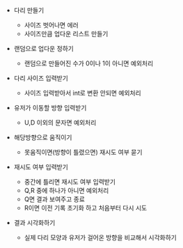 - 다리 만들기
    - 사이즈 벗어나면 에러
    - 사이즈만큼 업다운 리스트 만들기

- 랜덤으로 업다운 정하기
    - 랜덤으로 만들어진 수가 0이나 1이 아니면 예외처리

- 다리 사이즈 입력받기
    - 사이즈 입력받아서 int로 변환 안되면 예외처리

- 유저가 이동할 방향 입력받기
    - U,D 이외의 문자면 예외처리

- 해당방향으로 움직이기
    - 못움직이면(방향이 틀렸으면) 재시도 여부 묻기

- 재시도 여부 입력받기
    - 중간에 틀리면 재시도 여부 입력받기
    - Q,R 중에 하나가 아니면 예외처리
    - Q면 결과 보여주고 종료
    - R이면 이전 기록 초기화 하고 처음부터 다시 시도

- 결과 시각화하기
    - 실제 다리 모양과 유저가 걸어온 방향을 비교해서 시각화하기
